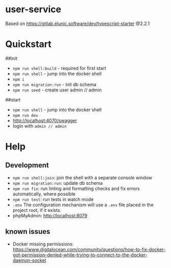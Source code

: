 # user-service
Based on https://gitlab.elunic.software/dev/typescript-starter @2.2.1

# Quickstart

##init
* `npm run shell:build` - required for first start
* `npm run shell` - jump into the docker shell
* `npm i`
* `npm run migration:run` - init db schema
* `npm run seed` - create user admin // admin

##start
* `npm run shell` - jump into the docker shell
* `npm run dev`
* [http://localhost:4070/swagger](http://localhost:4070/swagger)
* login with `admin // admin`

# Help

## Development
* `npm run shell:join`: join the shell with a separate console window
* `npm run migration:run`: update db schema
* `npm run fix`: run linting and formatting checks and fix errors automatically, where possible
* `npm run test`: run tests in watch mode
* `.env` The configuration mechanism will use a `.env` file placed in the project root,
         if it exists.
* phpMyAdmin: [http://localhost:8079](http://localhost:8079)

## known issues
* Docker missing permissions: https://www.digitalocean.com/community/questions/how-to-fix-docker-got-permission-denied-while-trying-to-connect-to-the-docker-daemon-socket
